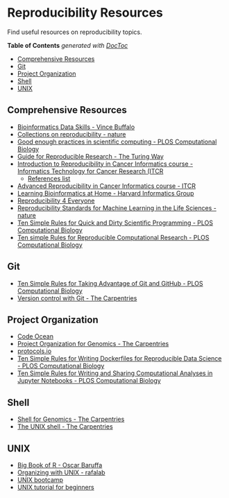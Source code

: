 # Reproducibility Resources

Find useful resources on reproducibility topics. 

<!-- START doctoc generated TOC please keep comment here to allow auto update -->
<!-- DON'T EDIT THIS SECTION, INSTEAD RE-RUN doctoc TO UPDATE -->
**Table of Contents**  *generated with [DocToc](https://github.com/thlorenz/doctoc)*

- [Comprehensive Resources](#comprehensive-resources)
- [Git](#git)
- [Project Organization](#project-organization) 
- [Shell](#shell)
- [UNIX](#unix)

## Comprehensive Resources

+ [Bioinformatics Data Skills - Vince Buffalo](https://www.oreilly.com/library/view/bioinformatics-data-skills/9781449367480/)
+ [Collections on reproducibility - nature](https://www.nature.com/collections/prbfkwmwvz)
+ [Good enough practices in scientific computing - PLOS Computational Biology](https://journals.plos.org/ploscompbiol/article?id=10.1371/journal.pcbi.1005510) 
+ [Guide for Reproducible Research - The Turing Way](https://the-turing-way.netlify.app/reproducible-research/reproducible-research.html)
+ [Introduction to Reproducibility in Cancer Informatics course - Informatics Technology for Cancer Research (ITCR](https://jhudatascience.org/Reproducibility_in_Cancer_Informatics/introduction.html) 
	+ [References list](https://jhudatascience.org/Reproducibility_in_Cancer_Informatics/references.html)
+ [Advanced Reproducibility in Cancer Informatics course - ITCR](https://jhudatascience.org/Adv_Reproducibility_in_Cancer_Informatics/introduction.html)
+ [Learning Bioinformatics at Home - Harvard Informatics Group](https://github.com/harvardinformatics/learning-bioinformatics-at-home)
+ [Reproducibility 4 Everyone](https://www.repro4everyone.org/)
+ [Reproducibility Standards for Machine Learning in the Life Sciences - nature](https://www.nature.com/articles/s41592-021-01256-7)
+ [Ten Simple Rules for Quick and Dirty Scientific Programming - PLOS Computational Biology](https://doi.org/10.1371/journal.pcbi.1008549)
+ [Ten simple Rules for Reproducible Computational Research - PLOS Computational Biology](https://doi.org/10.1371/journal.pcbi.1003285)

## Git 

+ [Ten Simple Rules for Taking Advantage of Git and GitHub - PLOS Computational Biology](https://doi.org/10.1371/journal.pcbi.1004947)
+ [Version control with Git - The Carpentries](https://swcarpentry.github.io/git-novice/)

## Project Organization

+ [Code Ocean](https://codeocean.com/)
+ [Project Organization for Genomics - The Carpentries](https://datacarpentry.org/organization-genomics/)
+ [protocols.io](https://www.protocols.io/)
+ [Ten Simple Rules for Writing Dockerfiles for Reproducible Data Science - PLOS Computational Biology](https://doi.org/10.1371/journal.pcbi.1008316)
+ [Ten Simple Rules for Writing and Sharing Computational Analyses in Jupyter Notebooks - PLOS Computational Biology](https://doi.org/10.1371/journal.pcbi.1007007)

## Shell

+ [Shell for Genomics - The Carpentries](https://datacarpentry.org/shell-genomics/)
+ [The UNIX shell - The Carpentries](https://swcarpentry.github.io/shell-novice/)

## UNIX

+ [Big Book of R -  Oscar Baruffa](https://www.bigbookofr.com/) 
+ [Organizing with UNIX - rafalab](https://rafalab.github.io/dsbook/unix.html)
+ [UNIX bootcamp](https://github.com/griffithlab/rnaseq_tutorial/wiki/Unix-Bootcamp)
+ [UNIX tutorial for beginners](http://www.ee.surrey.ac.uk/Teaching/Unix/) 

